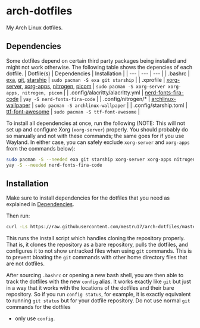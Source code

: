 # arch-dotfiles
My Arch Linux dotfiles.

## Dependencies
Some dotfiles depend on certain third party packages being installed and might not work otherwise. The following table shows the depencies of each dotfile.
| Dotfile(s) | Dependencies | Installation |
| --- | --- | --- |
| .bashrc | [exa](https://github.com/ogham/exa), [git](https://git-scm.com), [starship](https://starship.rs) | `sudo pacman -S exa git starship` |
| .xprofile | [xorg-server](https://archlinux.org/packages/extra/x86_64/xorg-server/), [xorg-apps](https://archlinux.org/groups/x86_64/xorg-apps/), [nitrogen](https://archlinux.org/packages/extra/x86_64/nitrogen/), [picom](https://github.com/yshui/picom) | `sudo pacman -S xorg-server xorg-apps, nitrogen, picom` |
| .config/alacritty/alacritty.yml | [nerd-fonts-fira-code](https://aur.archlinux.org/packages/nerd-fonts-fira-code) | `yay -S nerd-fonts-fira-code` |
| .config/nitrogen/\* | [archlinux-wallpaper](https://archlinux.org/packages/community/any/archlinux-wallpaper/) | `sudo pacman -S archlinux-wallpaper` |
| .config/starship.toml | [ttf-font-awesome](https://archlinux.org/packages/community/any/ttf-font-awesome/) | `sudo pacman -S ttf-font-awesome` |

To install all dependencies at once, run the following (NOTE: This will not set up and configure Xorg (`xorg-server`) properly. You should probably do so manually and not with these commands; the same goes for if
you use Wayland. In either case, you can safely exclude `xorg-server` and `xorg-apps` from the commands below):
```bash
sudo pacman -S --needed exa git starship xorg-server xorg-apps nitrogen picom archlinux wallpaper ttf-font-awesome
yay -S --needed nerd-fonts-fira-code
```

## Installation
Make sure to install dependencies for the dotfiles that you need as explained in [Dependencies](#dependencies).

Then run:
```bash
curl -Ls https://raw.githubusercontent.com/mestru17/arch-dotfiles/master/install_dotfiles | bash
```

This runs the install script which handles cloning the repository properly. That is, it clones the repository as a bare repository, pulls the dotfiles, and configures it to not show untracked files when using
`git` commands. This is to prevent bloating the `git` commands with other home directory files that are not dotfiles.

After sourcing `.bashrc` or opening a new bash shell, you are then able to track the dotfiles with the new `config` alias. It works exactly like `git` but just in a way that it works with the locations of the
dotfiles and their bare repository. So if you run `config status`, for example, it is exactly equivalent to running `git status` but for your dotfile repository. Do not use normal `git` commands for the dotfiles
- only use `config`.
